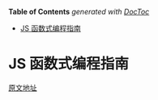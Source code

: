 <!-- START doctoc generated TOC please keep comment here to allow auto update -->
<!-- DON'T EDIT THIS SECTION, INSTEAD RE-RUN doctoc TO UPDATE -->
**Table of Contents**  *generated with [DocToc](https://github.com/thlorenz/doctoc)*

- [JS 函数式编程指南](#js-%E5%87%BD%E6%95%B0%E5%BC%8F%E7%BC%96%E7%A8%8B%E6%8C%87%E5%8D%97)

<!-- END doctoc generated TOC please keep comment here to allow auto update -->

# JS 函数式编程指南

[原文地址](https://llh911001.gitbooks.io/mostly-adequate-guide-chinese/content/)
